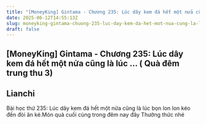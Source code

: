 ```yaml
---
title: "[MoneyKing] Gintama - Chương 235: Lúc dây kem đá hết một nửa cũng là lúc ... ( Quà đêm trung thu 3)"
date: 2025-06-12T14:55:13Z
slug: moneyking-gintama-chuong-235-luc-day-kem-da-het-mot-nua-cung-la-luc-qua-dem-trung-thu-3
draft: false
---
```


## [MoneyKing] Gintama - Chương 235: Lúc dây kem đá hết một nửa cũng là lúc ... ( Quà đêm trung thu 3)

## Lianchi

Bài học thứ 235: Lúc dây kem đá hết một nửa cũng là lúc bọn lon lon kéo đến đòi ăn ké.Món quà cuối cùng trong đêm nay đây Thưởng thức nhé